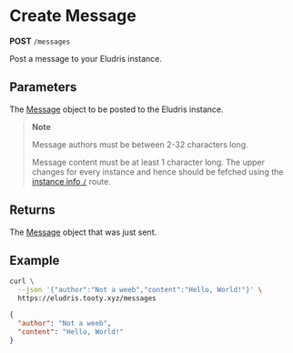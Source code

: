 # Create Message

<span class=requestmethod><b>POST</b></span> `/messages`

Post a message to your Eludris instance.

## Parameters

The [Message](../../models/message.md) object to be posted to the Eludris instance.

> **Note**
>
> Message authors must be between 2-32 characters long.
>
> Message content must be at least 1 character long. The upper changes for every
> instance and hence should be fefched using the [instance info `/`](../instance_info.md)
> route.

## Returns

The [Message](../../models/message.md) object that was just sent.

## Example

```sh
curl \
  --json '{"author":"Not a weeb","content":"Hello, World!"}' \
  https://eludris.tooty.xyz/messages
```
```json
{
  "author": "Not a weeb",
  "content": "Hello, World!"
}
```
